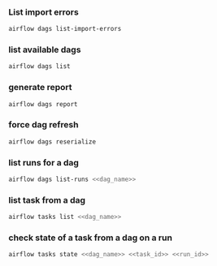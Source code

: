 ### List import errors

```bash
airflow dags list-import-errors
```

### list available dags

```bash
airflow dags list
```

### generate report 

```bash
airflow dags report
```

### force dag refresh

```bash
airflow dags reserialize
````

### list runs for a dag

```bash
airflow dags list-runs <<dag_name>>
```

### list task from a dag

```bash
airflow tasks list <<dag_name>>
```

### check state of a task from a dag on a run

```bash
airflow tasks state <<dag_name>> <<task_id>> <<run_id>>
```
